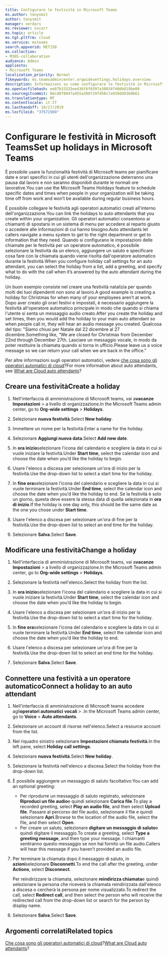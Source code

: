 ```yaml
---
title: Configurare le festività in Microsoft Teams
ms.author: tonysmit
author: tonysmit
manager: serdars
ms.reviewer: oscarr
ms.topic: article
ms.tgt.pltfrm: cloud
ms.service: msteams
search.appverid: MET150
ms.collection:
- M365-collaboration
audience: Admin
appliesto:
- Microsoft Teams
localization_priority: Normal
f1keywords: ms.teamsadmincenter.orgwidesettings.holidays.overview
description: Informazioni su come configurare le festività in Microsoft teams e connetterle all'operatore automatico.
ms.openlocfilehash: ee07b33325ee436f6f0397a30034f40db819be09
ms.sourcegitcommit: 0dcd078947a455a388729fd50c7a939dd93b0b61
ms.translationtype: MT
ms.contentlocale: it-IT
ms.lasthandoff: 10/17/2019
ms.locfileid: "37571569"
---
```

# <a name="set-up-holidays-in-microsoft-teams"></a><span data-ttu-id="e7275-103">Configurare le festività in Microsoft Teams</span><span class="sxs-lookup"><span data-stu-id="e7275-103">Set up holidays in Microsoft Teams</span></span>

<span data-ttu-id="e7275-104">È possibile usare la funzionalità festività di Microsoft teams per pianificare date e orari specifici in cui gli utenti dell'organizzazione deterranno una pausa dal lavoro e non saranno disponibili durante le normali ore lavorative.</span><span class="sxs-lookup"><span data-stu-id="e7275-104">You can use the Microsoft Teams Holidays feature to schedule specific dates and times when people in your organization will be taking time off from work and won’t be available during regular business hours.</span></span> 

<span data-ttu-id="e7275-105">È possibile collegare le festività agli operatori automatici creati all'interno dell'organizzazione.</span><span class="sxs-lookup"><span data-stu-id="e7275-105">You can link the holidays to auto attendants that you create within your organization.</span></span> <span data-ttu-id="e7275-106">Gli operatori automatici consentono ai chiamanti di spostarsi in un sistema di menu per accedere al reparto giusto o accedere alle informazioni di cui hanno bisogno.</span><span class="sxs-lookup"><span data-stu-id="e7275-106">Auto attendants let callers navigate a menu system to get to the right department or get to information that they need.</span></span> <span data-ttu-id="e7275-107">Quando si configurano le impostazioni delle chiamate per le festività per un operatore automatico, è possibile selezionare la festività da un elenco, aggiungere un saluto e specificare cosa fare con la chiamata quando viene risolta dall'operatore automatico durante la festività.</span><span class="sxs-lookup"><span data-stu-id="e7275-107">When you configure holiday call settings for an auto attendant, you can select the holiday from a list, add a greeting, and specify what to do with the call when it’s answered by the auto attendant during the holiday.</span></span>

<span data-ttu-id="e7275-108">Un buon esempio consiste nel creare una festività natalizia per quando molti dei tuoi dipendenti non sono al lavoro.</span><span class="sxs-lookup"><span data-stu-id="e7275-108">A good example is creating a holiday for Christmas for when many of your employees aren’t at work.</span></span> <span data-ttu-id="e7275-109">Dopo aver creato gli orari festivi e impostati, è necessario aggiungere la festività all'operatore automatico principale in modo che quando si chiama l'utente si senta un messaggio audio creato.</span><span class="sxs-lookup"><span data-stu-id="e7275-109">After you create the holiday and set times, then you would add the holiday to your main auto attendant so when people call in, they will hear an audio message you created.</span></span> <span data-ttu-id="e7275-110">Qualcosa del tipo: "Siamo chiusi per Natale dal 22 dicembre al 27 dicembre.</span><span class="sxs-lookup"><span data-stu-id="e7275-110">Something like, “We are closed for Christmas from December 22nd through December 27th.</span></span> <span data-ttu-id="e7275-111">Lasciare un messaggio vocale, in modo da poter restituire la chiamata quando si torna in ufficio.</span><span class="sxs-lookup"><span data-stu-id="e7275-111">Please leave us a voice message so we can return your call when we are back in the office.”</span></span>

<span data-ttu-id="e7275-112">Per altre informazioni sugli operatori automatici, vedere [che cosa sono gli operatori automatici di cloud](what-are-phone-system-auto-attendants.md)?</span><span class="sxs-lookup"><span data-stu-id="e7275-112">For more information about auto attendants, see [What are Cloud auto attendants](what-are-phone-system-auto-attendants.md)?</span></span>  

## <a name="create-a-holiday"></a><span data-ttu-id="e7275-113">Creare una festività</span><span class="sxs-lookup"><span data-stu-id="e7275-113">Create a holiday</span></span>

1. <span data-ttu-id="e7275-114">Nell'interfaccia di amministrazione di Microsoft teams, vai a**vacanze** **Impostazioni** > a livello di organizzazione.</span><span class="sxs-lookup"><span data-stu-id="e7275-114">In the Microsoft Teams admin center, go to **Org-wide settings** > **Holidays**.</span></span>

2. <span data-ttu-id="e7275-115">Selezionare **nuova festività**.</span><span class="sxs-lookup"><span data-stu-id="e7275-115">Select **New holiday**.</span></span>

3. <span data-ttu-id="e7275-116">Immettere un nome per la festività.</span><span class="sxs-lookup"><span data-stu-id="e7275-116">Enter a name for the holiday.</span></span>

4. <span data-ttu-id="e7275-117">Selezionare **Aggiungi nuova data**.</span><span class="sxs-lookup"><span data-stu-id="e7275-117">Select **Add new date**.</span></span>

5. <span data-ttu-id="e7275-118">In **ora inizio**selezionare l'icona del calendario e scegliere la data in cui si vuole iniziare la festività.</span><span class="sxs-lookup"><span data-stu-id="e7275-118">Under **Start time**, select the calendar icon and choose the date when you’d like the holiday to begin.</span></span>

6. <span data-ttu-id="e7275-119">Usare l'elenco a discesa per selezionare un'ora di inizio per la festività.</span><span class="sxs-lookup"><span data-stu-id="e7275-119">Use the drop-down list to select a start time for the holiday.</span></span>

7. <span data-ttu-id="e7275-120">In **fine ora**selezionare l'icona del calendario e scegliere la data in cui si vuole terminare la festività.</span><span class="sxs-lookup"><span data-stu-id="e7275-120">Under **End time**, select the calendar icon and choose the date when you’d like the holiday to end.</span></span> <span data-ttu-id="e7275-121">Se la festività è solo un giorno, questa deve essere la stessa data di quella selezionata in **ora di inizio**.</span><span class="sxs-lookup"><span data-stu-id="e7275-121">If the holiday is one day only, this should be the same date as the one you chose under **Start time**.</span></span>

8. <span data-ttu-id="e7275-122">Usare l'elenco a discesa per selezionare un'ora di fine per la festività.</span><span class="sxs-lookup"><span data-stu-id="e7275-122">Use the drop-down list to select an end time for the holiday.</span></span>

9. <span data-ttu-id="e7275-123">Selezionare **Salva**.</span><span class="sxs-lookup"><span data-stu-id="e7275-123">Select **Save**.</span></span>

## <a name="change-a-holiday"></a><span data-ttu-id="e7275-124">Modificare una festività</span><span class="sxs-lookup"><span data-stu-id="e7275-124">Change a holiday</span></span>

1. <span data-ttu-id="e7275-125">Nell'interfaccia di amministrazione di Microsoft teams, vai a**vacanze** **Impostazioni** > a livello di organizzazione.</span><span class="sxs-lookup"><span data-stu-id="e7275-125">In the Microsoft Teams admin center, go to **Org-wide settings** > **Holidays**.</span></span>

2. <span data-ttu-id="e7275-126">Selezionare la festività nell'elenco.</span><span class="sxs-lookup"><span data-stu-id="e7275-126">Select the holiday from the list.</span></span>

3. <span data-ttu-id="e7275-127">In **ora inizio**selezionare l'icona del calendario e scegliere la data in cui si vuole iniziare la festività.</span><span class="sxs-lookup"><span data-stu-id="e7275-127">Under **Start time**, select the calendar icon and choose the date when you’d like the holiday to begin.</span></span>

4. <span data-ttu-id="e7275-128">Usare l'elenco a discesa per selezionare un'ora di inizio per la festività.</span><span class="sxs-lookup"><span data-stu-id="e7275-128">Use the drop-down list to select a start time for the holiday.</span></span>

5. <span data-ttu-id="e7275-129">In **fine ora**selezionare l'icona del calendario e scegliere la data in cui si vuole terminare la festività.</span><span class="sxs-lookup"><span data-stu-id="e7275-129">Under **End time**, select the calendar icon and choose the date when you’d like the holiday to end.</span></span> 

6. <span data-ttu-id="e7275-130">Usare l'elenco a discesa per selezionare un'ora di fine per la festività.</span><span class="sxs-lookup"><span data-stu-id="e7275-130">Use the drop-down list to select an end time for the holiday.</span></span>

7. <span data-ttu-id="e7275-131">Selezionare **Salva**.</span><span class="sxs-lookup"><span data-stu-id="e7275-131">Select **Save**.</span></span>

## <a name="connect-a-holiday-to-an-auto-attendant"></a><span data-ttu-id="e7275-132">Connettere una festività a un operatore automatico</span><span class="sxs-lookup"><span data-stu-id="e7275-132">Connect a holiday to an auto attendant</span></span>

1. <span data-ttu-id="e7275-133">Nell'interfaccia di amministrazione di Microsoft teams accedere agli**operatori automatici** **vocali** > .</span><span class="sxs-lookup"><span data-stu-id="e7275-133">In the Microsoft Teams admin center, go to **Voice** > **Auto attendants**.</span></span>
2. <span data-ttu-id="e7275-134">Selezionare un account di risorse nell'elenco.</span><span class="sxs-lookup"><span data-stu-id="e7275-134">Select a resource account from the list.</span></span>
3. <span data-ttu-id="e7275-135">Nel riquadro sinistro selezionare **Impostazioni chiamata festività**.</span><span class="sxs-lookup"><span data-stu-id="e7275-135">In the left pane, select **Holiday call settings**.</span></span>
4. <span data-ttu-id="e7275-136">Selezionare **nuova festività**.</span><span class="sxs-lookup"><span data-stu-id="e7275-136">Select **New holiday**.</span></span>
5. <span data-ttu-id="e7275-137">Selezionare la festività nell'elenco a discesa.</span><span class="sxs-lookup"><span data-stu-id="e7275-137">Select the holiday from the drop-down list.</span></span>
6. <span data-ttu-id="e7275-138">È possibile aggiungere un messaggio di saluto facoltativo:</span><span class="sxs-lookup"><span data-stu-id="e7275-138">You can add an optional greeting:</span></span>
    - <span data-ttu-id="e7275-139">Per riprodurre un messaggio di saluto registrato, selezionare **Riproduci un file audio**e quindi selezionare **Carica file**.</span><span class="sxs-lookup"><span data-stu-id="e7275-139">To play a recorded greeting, select **Play an audio file**, and then select **Upload file**.</span></span> <span data-ttu-id="e7275-140">Passare al percorso del file audio, selezionare il file e quindi selezionare **Apri**.</span><span class="sxs-lookup"><span data-stu-id="e7275-140">Browse to the location of the audio file, select the file, and then select **Open**.</span></span>
    - <span data-ttu-id="e7275-141">Per creare un saluto, selezionare **digitare un messaggio di saluto**e quindi digitare il messaggio.</span><span class="sxs-lookup"><span data-stu-id="e7275-141">To create a greeting, select **Type a greeting message**, and then type your message.</span></span> <span data-ttu-id="e7275-142">I chiamanti sentiranno questo messaggio se non hai fornito un file audio.</span><span class="sxs-lookup"><span data-stu-id="e7275-142">Callers will hear this message if you haven’t provided an audio file.</span></span>
7. <span data-ttu-id="e7275-143">Per terminare la chiamata dopo il messaggio di saluto, in **azioni**selezionare **Disconnetti**.</span><span class="sxs-lookup"><span data-stu-id="e7275-143">To end the call after the greeting, under **Actions**, select **Disconnect**.</span></span> 

    <span data-ttu-id="e7275-144">Per reindirizzare la chiamata, selezionare **reindirizza chiamata**e quindi selezionare la persona che riceverà la chiamata reindirizzata dall'elenco a discesa o cercherà la persona per nome visualizzato.</span><span class="sxs-lookup"><span data-stu-id="e7275-144">To redirect the call, select **Redirect call**, and then select the person who will receive the redirected call from the drop-down list or search for the person by display name.</span></span>
8. <span data-ttu-id="e7275-145">Selezionare **Salva**.</span><span class="sxs-lookup"><span data-stu-id="e7275-145">Select **Save**.</span></span>

## <a name="related-topics"></a><span data-ttu-id="e7275-146">Argomenti correlati</span><span class="sxs-lookup"><span data-stu-id="e7275-146">Related topics</span></span>

<span data-ttu-id="e7275-147">[Che cosa sono gli operatori automatici di cloud](what-are-phone-system-auto-attendants.md)?</span><span class="sxs-lookup"><span data-stu-id="e7275-147">[What are Cloud auto attendants](what-are-phone-system-auto-attendants.md)?</span></span>